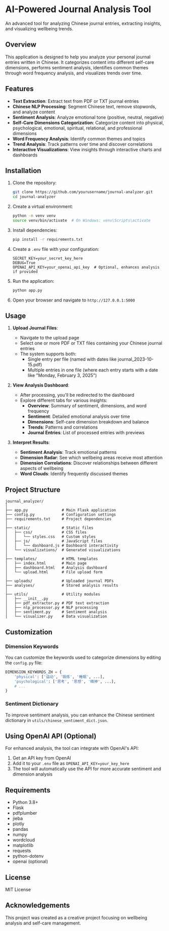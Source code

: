 # AI-Powered Journal Analysis Tool

An advanced tool for analyzing Chinese journal entries, extracting insights, and visualizing wellbeing trends.

## Overview

This application is designed to help you analyze your personal journal entries written in Chinese. It categorizes content into different self-care dimensions, performs sentiment analysis, identifies common themes through word frequency analysis, and visualizes trends over time.

## Features

- **Text Extraction**: Extract text from PDF or TXT journal entries
- **Chinese NLP Processing**: Segment Chinese text, remove stopwords, and analyze content
- **Sentiment Analysis**: Analyze emotional tone (positive, neutral, negative)
- **Self-Care Dimensions Categorization**: Categorize content into physical, psychological, emotional, spiritual, relational, and professional dimensions
- **Word Frequency Analysis**: Identify common themes and topics
- **Trend Analysis**: Track patterns over time and discover correlations
- **Interactive Visualizations**: View insights through interactive charts and dashboards

## Installation

1. Clone the repository:
   ```bash
   git clone https://github.com/yourusername/journal-analyzer.git
   cd journal-analyzer
   ```

2. Create a virtual environment:
   ```bash
   python -m venv venv
   source venv/bin/activate  # On Windows: venv\Scripts\activate
   ```

3. Install dependencies:
   ```bash
   pip install -r requirements.txt
   ```

4. Create a `.env` file with your configuration:
   ```
   SECRET_KEY=your_secret_key_here
   DEBUG=True
   OPENAI_API_KEY=your_openai_api_key  # Optional, enhances analysis if provided
   ```

5. Run the application:
   ```bash
   python app.py
   ```

6. Open your browser and navigate to `http://127.0.0.1:5000`

## Usage

1. **Upload Journal Files**: 
   - Navigate to the upload page
   - Select one or more PDF or TXT files containing your Chinese journal entries
   - The system supports both:
     - Single entry per file (named with dates like journal_2023-10-15.pdf)
     - Multiple entries in one file (where each entry starts with a date like "Monday, February 3, 2025")

2. **View Analysis Dashboard**:
   - After processing, you'll be redirected to the dashboard
   - Explore different tabs for various insights:
     - **Overview**: Summary of sentiment, dimensions, and word frequency
     - **Sentiment**: Detailed emotional analysis over time
     - **Dimensions**: Self-care dimension breakdown and balance
     - **Trends**: Patterns and correlations
     - **Journal Entries**: List of processed entries with previews

3. **Interpret Results**:
   - **Sentiment Analysis**: Track emotional patterns
   - **Dimension Radar**: See which wellbeing areas receive most attention
   - **Dimension Correlations**: Discover relationships between different aspects of wellbeing
   - **Word Clouds**: Identify frequently discussed themes

## Project Structure

```
journal_analyzer/
│
├── app.py               # Main Flask application
├── config.py            # Configuration settings
├── requirements.txt     # Project dependencies
│
├── static/              # Static files
│   ├── css/             # CSS files
│   │   └── styles.css   # Custom styles
│   ├── js/              # JavaScript files
│   │   └── dashboard.js # Dashboard interactivity
│   └── visualizations/  # Generated visualizations
│
├── templates/           # HTML templates
│   ├── index.html       # Main page
│   ├── dashboard.html   # Analysis dashboard
│   └── upload.html      # File upload form
│
├── uploads/             # Uploaded journal PDFs
├── analyses/            # Stored analysis results
│
├── utils/               # Utility modules
│   ├── __init__.py      
│   ├── pdf_extractor.py # PDF text extraction
│   ├── nlp_processor.py # NLP processing
│   ├── sentiment.py     # Sentiment analysis
│   └── visualizer.py    # Data visualization
```

## Customization

### Dimension Keywords

You can customize the keywords used to categorize dimensions by editing the `config.py` file:

```python
DIMENSION_KEYWORDS_ZH = {
    'physical': ['运动', '锻炼', '睡眠', ...],
    'psychological': ['思考', '思想', '精神', ...],
    # ...
}
```

### Sentiment Dictionary

To improve sentiment analysis, you can enhance the Chinese sentiment dictionary in `utils/chinese_sentiment_dict.json`.

## Using OpenAI API (Optional)

For enhanced analysis, the tool can integrate with OpenAI's API:

1. Get an API key from OpenAI
2. Add it to your `.env` file as `OPENAI_API_KEY=your_key_here`
3. The tool will automatically use the API for more accurate sentiment and dimension analysis

## Requirements

- Python 3.8+
- Flask
- pdfplumber
- jieba
- plotly
- pandas
- numpy
- wordcloud
- matplotlib
- requests
- python-dotenv
- openai (optional)

## License

MIT License

## Acknowledgements

This project was created as a creative project focusing on wellbeing analysis and self-care management.
